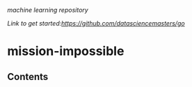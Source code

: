 _machine learning repository_

_Link to get started:https://github.com/datasciencemasters/go_

# mission-impossible

## Contents


